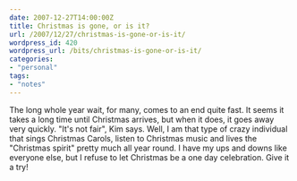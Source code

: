 ```yaml
---
date: 2007-12-27T14:00:00Z
title: Christmas is gone, or is it?
url: /2007/12/27/christmas-is-gone-or-is-it/
wordpress_id: 420
wordpress_url: /bits/christmas-is-gone-or-is-it/
categories:
- "personal"
tags:
- "notes"
---
```


The long whole year wait, for many, comes to an end quite fast. It seems it takes a long time until Christmas arrives, but when it does, it goes away very quickly. "It's not fair", Kim says. Well, I am that type of crazy individual that sings Christmas Carols, listen to Christmas music and lives the "Christmas spirit" pretty much all year round. I have my ups and downs like everyone else, but I refuse to let Christmas be a one day celebration. Give it a try!
